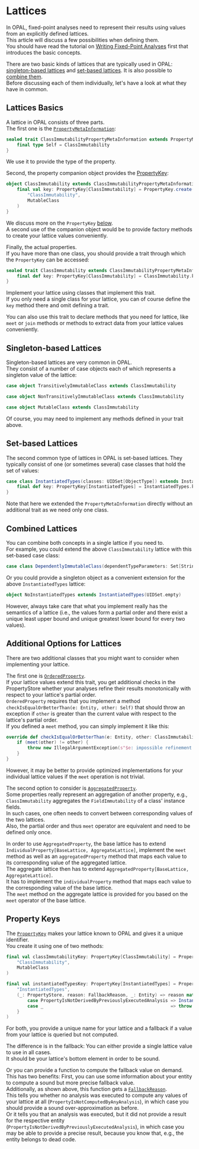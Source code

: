 # Lattices

In OPAL, fixed-point analyses need to represent their results using values from an explicitly defined lattices.  
This article will discuss a few possibilities when defining them.  
You should have read the tutorial on [Writing Fixed-Point Analyses](FixedPointAnalyses.html) first that introduces the basic concepts.

There are two basic kinds of lattices that are typically used in OPAL: [singleton-based lattices](#singleton-based-lattices) and [set-based lattices](#set-based-lattices).
It is also possible to [combine them](#combined-lattices).  
Before discussing each of them individually, let's have a look at what they have in common.

## Lattices Basics

A lattice in OPAL consists of three parts.  
The first one is the [`PropertyMetaInformation`](/library/api/SNAPSHOT/org/opalj/fpcf/PropertyMetaInformation.html):
```scala
sealed trait ClassImmutabilityPropertyMetaInformation extends PropertyMetaInformation {
    final type Self = ClassImmutability
}
```
We use it to provide the type of the property.

Second, the property companion object provides the [PropertyKey]():
```scala
object ClassImmutability extends ClassImmutabilityPropertyMetaInformation {
    final val key: PropertyKey[ClassImmutability] = PropertyKey.create(
        "ClassImmutability",
        MutableClass
    )
}
```
We discuss more on the `PropertyKey` [below](#property-keys).  
A second use of the companion object would be to provide factory methods to create your lattice values conveniently.

Finally, the actual properties.  
If you have more than one class, you should provide a trait through which the `PropertyKey` can be accessed:
```scala
sealed trait ClassImmutability extends ClassImmutabilityPropertyMetaInformation {
    final def key: PropertyKey[ClassImmutability] = ClassImmutability.key    
}
```
Implement your lattice using classes that implement this trait.  
If you only need a single class for your lattice, you can of course define the `key` method there and omit defining a trait.

You can also use this trait to declare methods that you need for lattice, like `meet` or `join` methods or methods to extract data from your lattice values conveniently.

## Singleton-based Lattices

Singleton-based lattices are very common in OPAL.  
They consist of a number of case objects each of which represents a singleton value of the lattice:
```scala
case object TransitivelyImmutableClass extends ClassImmutability

case object NonTransitivelyImmutableClass extends ClassImmutability

case object MutableClass extends ClassImmutability
```
Of course, you may need to implement any methods defined in your trait above.

## Set-based Lattices

The second common type of lattices in OPAL is set-based lattices.
They typically consist of one (or sometimes several) case classes that hold the set of values:
```scala
case class InstantiatedTypes(classes: UIDSet[ObjectType]) extends InstantiatedTypesPropertyMetaInformation {
    final def key: PropertyKey[InstantiatedTypes] = InstantiatedTypes.key
}
```
Note that here we extended the `PropertyMetaInformation` directly without an additional trait as we need only one class.

## Combined Lattices

You can combine both concepts in a single lattice if you need to.  
For example, you could extend the above `ClassImmutability` lattice with this set-based case class:
```scala
case class DependentlyImmutableClass(dependentTypeParameters: Set[String])
```

Or you could provide a singleton object as a convenient extension for the above `InstantiatedTypes` lattice:
```scala
object NoInstantiatedTypes extends InstantiatedTypes(UIDSet.empty)
```

However, always take care that what you implement really has the semantics of a lattice (i.e., the values form a partial order and there exist a unique least upper bound and unique greatest lower bound for every two values).

## Additional Options for Lattices

There are two additional classes that you might want to consider when implementing your lattice.

The first one is [`OrderedProperty`](/library/api/SNAPSHOT/org/opalj/fpcf/OrderedProperty.html).  
If your lattice values extend this trait, you get additional checks in the PropertyStore whether your analyses refine their results monotonically with respect to your lattice's partial order.  
`OrderedProperty` requires that you implement a method `checkIsEqualOrBetterThan(e: Entity, other: Self)` that should throw an exception if `other` is greater than the current value with respect to the lattice's partial order.  
If you defined a `meet` method, you can simply implement it like this:
```scala
override def checkIsEqualOrBetterThan(e: Entity, other: ClassImmutability): Unit = {
    if (meet(other) != other) {
        throw new IllegalArgumentException(s"$e: impossible refinement: $other => $this")
    }
}
```
However, it may be better to provide optimized implementations for your individual lattice values if the `meet` operation is not trivial.

The second option to consider is [`AggregatedProperty`](/library/api/SNAPSHOT/org/opalj/br/fpcf/properties/AggregatedProperty.html).  
Some properties really represent an aggregation of another property, e.g., `ClassImmutability` aggregates the `FieldImmutability` of a class' instance fields.  
In such cases, one often needs to convert between corresponding values of the two lattices.  
Also, the partial order and thus `meet` operator are equivalent and need to be defined only once.

In order to use `AggregatedProperty`, the base lattice has to extend `IndividualProperty[BaseLattice, AggregateLattice]`, implement the `meet` method as well as an `aggregatedProperty` method that maps each value to its corresponding value of the aggregated lattice.  
The aggregate lattice then has to extend `AggregatedProperty[BaseLattice, AggregateLattice]`.  
It has to implement the `individualProperty` method that maps each value to the corresponding value of the base lattice.  
The `meet` method on the aggregate lattice is provided for you based on the `meet` operator of the base lattice.

## Property Keys

The [`PropertyKey`](/library/api/SNAPSHOT/org/opalj/fpcf/PropertyKey.html) makes your lattice known to OPAL and gives it a unique identifier.  
You create it using one of two methods:
```scala
final val classImmutabilityKey: PropertyKey[ClassImmutability] = PropertyKey.create(
    "ClassImmutability",
    MutableClass
)

final val instantiatedTypesKey: PropertyKey[InstantiatedTypes] = PropertyKey.create(
    "InstantiatedTypes",
    (_: PropertyStore, reason: FallbackReason, _: Entity) => reason match {
        case PropertyIsNotDerivedByPreviouslyExecutedAnalysis => InstantiatedTypes(UIDSet.empty)
        case _                                                => throw new IllegalStateException(s"No analysis is scheduled for property InstantiatedTypes")
    }
)
```
For both, you provide a unique name for your lattice and a fallback if a value from your lattice is queried but not computed.

The difference is in the fallback: You can either provide a single lattice value to use in all cases.  
It should be your lattice's bottom element in order to be sound.

Or you can provide a function to compute the fallback value on demand.  
This has two benefits: First, you can use some information about your entity to compute a sound but more precise fallback value.  
Additionally, as shown above, this function gets a [`FallbackReason`](/library/api/SNAPSHOT/org/opalj/fpcf/FallbackReason.html).  
This tells you whether no analysis was executed to compute any values of your lattice at all (`PropertyIsNotComputedByAnyAnalysis`), in which case you should provide a sound over-approximation as before.  
Or it tells you that an analysis was executed, but it did not provide a result for the respective entity (`PropertyIsNotDerivedByPreviouslyExecutedAnalysis`), in which case you may be able to provide a precise result, because you know that, e.g., the entity belongs to dead code.